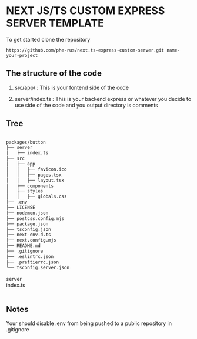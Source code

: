 # NEXT JS/TS CUSTOM EXPRESS SERVER TEMPLATE

To get started clone the repository

```terminal
https://github.com/phe-rus/next.ts-express-custom-server.git name-your-project
```

## The structure of the code

1. src/app/ : This is your fontend side of the code

2. server/index.ts : This is your backend express or whatever you decide to use side of the code and you output directory is comments

## Tree

```md

packages/button
├── server
│   ├── index.ts
├── src
│   ├── app
│   │   ├── favicon.ico
│   │   ├── pages.tsx
│   │   ├── layout.tsx
│   ├── components
│   ├── styles
│   │   ├── globals.css
├── .env 
├── LICENSE
├── nodemon.json
├── postcss.config.mjs
├── package.json
├── tsconfig.json
├── next-env.d.ts
├── next.config.mjs
├── README.md
├── .gitignore
├── .eslintrc.json
├── .prettierrc.json
└── tsconfig.server.json
```

<table>
<tr>server</tr><br/>
<space><tr>index.ts</tr>
</table>

## Notes

Your should disable .env from being pushed to a public repository in .gitignore
